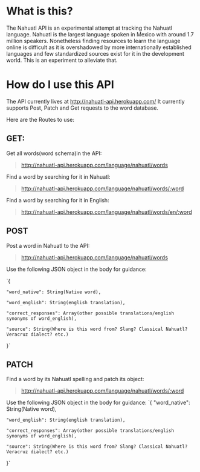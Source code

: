 # What is this?
The Nahuatl API is an experimental attempt at tracking the Nahuatl language. 
Nahuatl is the largest language spoken in Mexico with around 1.7 million speakers.
Nonetheless finding resources to learn the language online is difficult as it is 
overshadowed by more internationally established languages and few standardized sources
exist for it in the development world. This is an experiment to alleviate that.

# How do I use this API 

The API currently lives at http://nahuatl-api.herokuapp.com/
It currently supports Post, Patch and Get requests to the word database.

Here are the Routes to use:

## GET:
Get all words(word schema)in the API:
>http://nahuatl-api.herokuapp.com/language/nahuatl/words

Find a word by searching for it in Nahuatl:
>http://nahuatl-api.herokuapp.com/language/nahuatl/words/:word

Find a word by searching for it in English:
>http://nahuatl-api.herokuapp.com/language/nahuatl/words/en/:word

## POST

Post a word in Nahuatl to the API:
>http://nahuatl-api.herokuapp.com/language/nahuatl/words

Use the following JSON object in the body for guidance:

`{

	"word_native": String(Native word),

	"word_english": String(english translation),

	"correct_responses": Array(other possible translations/english synonyms of word_english),

	"source": String(Where is this word from? Slang? Classical Nahuatl? Veracruz dialect? etc.)

}`

## PATCH

Find a word by its Nahuatl spelling and patch its object:

>http://nahuatl-api.herokuapp.com/language/nahuatl/words/:word

Use the following JSON object in the body for guidance:
`{
	"word_native": String(Native word),

	"word_english": String(english translation),

	"correct_responses": Array(other possible translations/english synonyms of word_english),

	"source": String(Where is this word from? Slang? Classical Nahuatl? Veracruz dialect? etc.)
	
}`

